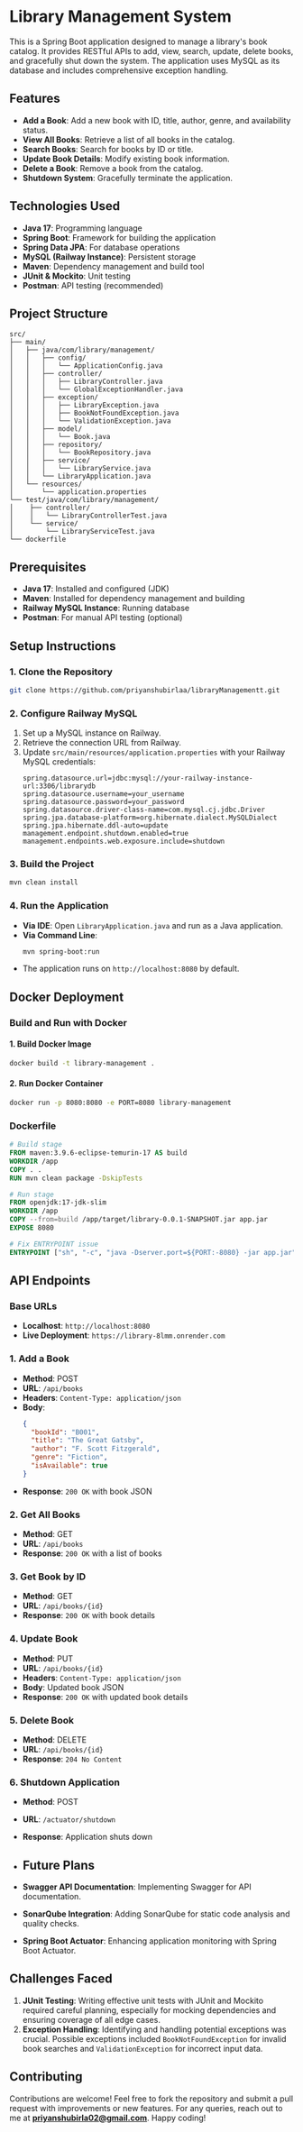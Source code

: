 # Library Management System

This is a Spring Boot application designed to manage a library's book catalog. It provides RESTful APIs to add, view, search, update, delete books, and gracefully shut down the system. The application uses MySQL as its database and includes comprehensive exception handling.

## Features

- **Add a Book**: Add a new book with ID, title, author, genre, and availability status.
- **View All Books**: Retrieve a list of all books in the catalog.
- **Search Books**: Search for books by ID or title.
- **Update Book Details**: Modify existing book information.
- **Delete a Book**: Remove a book from the catalog.
- **Shutdown System**: Gracefully terminate the application.

## Technologies Used

- **Java 17**: Programming language
- **Spring Boot**: Framework for building the application
- **Spring Data JPA**: For database operations
- **MySQL (Railway Instance)**: Persistent storage
- **Maven**: Dependency management and build tool
- **JUnit & Mockito**: Unit testing
- **Postman**: API testing (recommended)

## Project Structure

```
src/
├── main/
│   ├── java/com/library/management/
│   │   ├── config/
│   │   │   └── ApplicationConfig.java
│   │   ├── controller/
│   │   │   ├── LibraryController.java
│   │   │   └── GlobalExceptionHandler.java
│   │   ├── exception/
│   │   │   ├── LibraryException.java
│   │   │   ├── BookNotFoundException.java
│   │   │   └── ValidationException.java
│   │   ├── model/
│   │   │   └── Book.java
│   │   ├── repository/
│   │   │   └── BookRepository.java
│   │   ├── service/
│   │   │   └── LibraryService.java
│   │   └── LibraryApplication.java
│   └── resources/
│       └── application.properties
└── test/java/com/library/management/
│    ├── controller/
│    │   └── LibraryControllerTest.java
│    └── service/
│        └── LibraryServiceTest.java
└── dockerfile
```

## Prerequisites

- **Java 17**: Installed and configured (JDK)
- **Maven**: Installed for dependency management and building
- **Railway MySQL Instance**: Running database
- **Postman**: For manual API testing (optional)

## Setup Instructions

### 1. Clone the Repository

```bash
git clone https://github.com/priyanshubirlaa/libraryManagementt.git
```

### 2. Configure Railway MySQL

1. Set up a MySQL instance on Railway.
2. Retrieve the connection URL from Railway.
3. Update `src/main/resources/application.properties` with your Railway MySQL credentials:
   ```properties
   spring.datasource.url=jdbc:mysql://your-railway-instance-url:3306/librarydb
   spring.datasource.username=your_username
   spring.datasource.password=your_password
   spring.datasource.driver-class-name=com.mysql.cj.jdbc.Driver
   spring.jpa.database-platform=org.hibernate.dialect.MySQLDialect
   spring.jpa.hibernate.ddl-auto=update
   management.endpoint.shutdown.enabled=true
   management.endpoints.web.exposure.include=shutdown
   ```

### 3. Build the Project

```bash
mvn clean install
```

### 4. Run the Application

- **Via IDE**: Open `LibraryApplication.java` and run as a Java application.
- **Via Command Line**:
  ```bash
  mvn spring-boot:run
  ```
- The application runs on `http://localhost:8080` by default.

## Docker Deployment

### Build and Run with Docker

#### 1. Build Docker Image

```bash
docker build -t library-management .
```

#### 2. Run Docker Container

```bash
docker run -p 8080:8080 -e PORT=8080 library-management
```

### Dockerfile

```dockerfile
# Build stage
FROM maven:3.9.6-eclipse-temurin-17 AS build
WORKDIR /app
COPY . .
RUN mvn clean package -DskipTests

# Run stage
FROM openjdk:17-jdk-slim
WORKDIR /app
COPY --from=build /app/target/library-0.0.1-SNAPSHOT.jar app.jar
EXPOSE 8080

# Fix ENTRYPOINT issue
ENTRYPOINT ["sh", "-c", "java -Dserver.port=${PORT:-8080} -jar app.jar"]
```

## API Endpoints

### Base URLs

- **Localhost**: `http://localhost:8080`
- **Live Deployment**: `https://library-8lmm.onrender.com`

### 1. Add a Book

- **Method**: POST
- **URL**: `/api/books`
- **Headers**: `Content-Type: application/json`
- **Body**:
  ```json
  {
    "bookId": "B001",
    "title": "The Great Gatsby",
    "author": "F. Scott Fitzgerald",
    "genre": "Fiction",
    "isAvailable": true
  }
  ```
- **Response**: `200 OK` with book JSON

### 2. Get All Books

- **Method**: GET
- **URL**: `/api/books`
- **Response**: `200 OK` with a list of books

### 3. Get Book by ID

- **Method**: GET
- **URL**: `/api/books/{id}`
- **Response**: `200 OK` with book details

### 4. Update Book

- **Method**: PUT
- **URL**: `/api/books/{id}`
- **Headers**: `Content-Type: application/json`
- **Body**: Updated book JSON
- **Response**: `200 OK` with updated book details

### 5. Delete Book

- **Method**: DELETE
- **URL**: `/api/books/{id}`
- **Response**: `204 No Content`

### 6. Shutdown Application

- **Method**: POST
- **URL**: `/actuator/shutdown`
- **Response**: Application shuts down

- ## Future Plans

- **Swagger API Documentation**: Implementing Swagger for API documentation.
- **SonarQube Integration**: Adding SonarQube for static code analysis and quality checks.
- **Spring Boot Actuator**: Enhancing application monitoring with Spring Boot Actuator.

## Challenges Faced

1. **JUnit Testing**: Writing effective unit tests with JUnit and Mockito required careful planning, especially for mocking dependencies and ensuring coverage of all edge cases.
2. **Exception Handling**: Identifying and handling potential exceptions was crucial. Possible exceptions included `BookNotFoundException` for invalid book searches and `ValidationException` for incorrect input data.

## Contributing

Contributions are welcome! Feel free to fork the repository and submit a pull request with improvements or new features. For any queries, reach out to me at **priyanshubirla02@gmail.com**. Happy coding!

